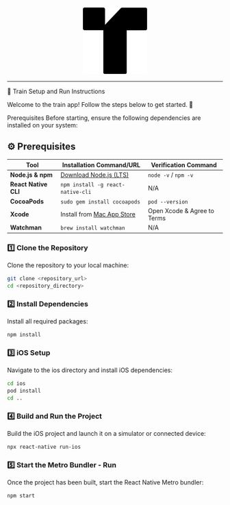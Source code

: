 <p align="center">
  <img src="https://github.com/seenelm/train-web/blob/main/src/assets/icons/logo.svg?raw=true" alt="Logo" width="150">
</p>

---

🚀 Train Setup and Run Instructions

Welcome to the train app! Follow the steps below to get started. 🎉

Prerequisites
Before starting, ensure the following dependencies are installed on your system:

## ⚙️ Prerequisites

| Tool               | Installation Command/URL                          | Verification Command    |
|--------------------|--------------------------------------------------|-------------------------|
| **Node.js & npm**   | [Download Node.js (LTS)](https://nodejs.org/)     | `node -v` / `npm -v`    |
| **React Native CLI**| `npm install -g react-native-cli`                | N/A                     |
| **CocoaPods**       | `sudo gem install cocoapods`                     | `pod --version`         |
| **Xcode**           | Install from [Mac App Store](https://apps.apple.com/) | Open Xcode & Agree to Terms |
| **Watchman**        | `brew install watchman`                          | N/A                     |


### 1️⃣ Clone the Repository

Clone the repository to your local machine:

```bash
git clone <repository_url>
cd <repository_directory>
```

### 2️⃣ Install Dependencies
Install all required packages:

```bash
npm install
```

### 3️⃣ iOS Setup
Navigate to the ios directory and install iOS dependencies:

```bash
cd ios
pod install
cd ..
```

### 4️⃣ Build and Run the Project
Build the iOS project and launch it on a simulator or connected device:

```bash
npx react-native run-ios
```

### 5️⃣ Start the Metro Bundler - Run
Once the project has been built, start the React Native Metro bundler:

```bash
npm start
```
